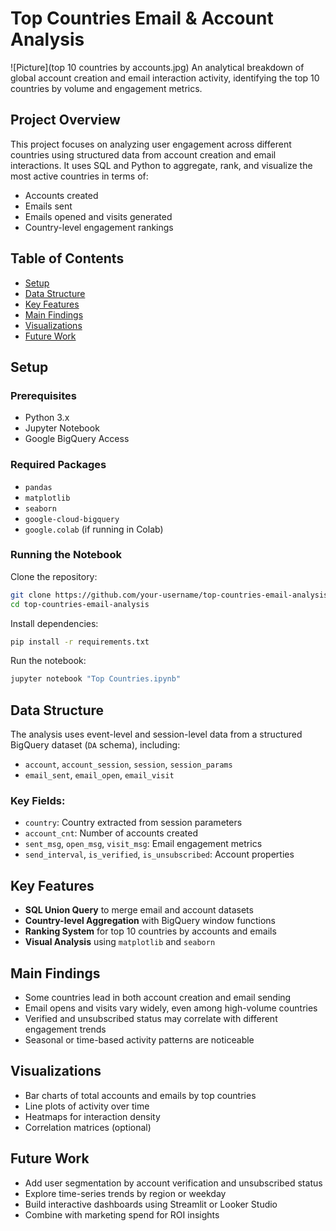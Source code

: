 # Top Countries Email & Account Analysis
![Picture](top 10 countries by accounts.jpg)
An analytical breakdown of global account creation and email interaction activity, identifying the top 10 countries by volume and engagement metrics.

## Project Overview

This project focuses on analyzing user engagement across different countries using structured data from account creation and email interactions. It uses SQL and Python to aggregate, rank, and visualize the most active countries in terms of:

* Accounts created
* Emails sent
* Emails opened and visits generated
* Country-level engagement rankings

## Table of Contents

* [Setup](#setup)
* [Data Structure](#data-structure)
* [Key Features](#key-features)
* [Main Findings](#main-findings)
* [Visualizations](#visualizations)
* [Future Work](#future-work)

## Setup

### Prerequisites

* Python 3.x
* Jupyter Notebook
* Google BigQuery Access

### Required Packages

* `pandas`
* `matplotlib`
* `seaborn`
* `google-cloud-bigquery`
* `google.colab` (if running in Colab)

### Running the Notebook

Clone the repository:

```bash
git clone https://github.com/your-username/top-countries-email-analysis.git
cd top-countries-email-analysis
```

Install dependencies:

```bash
pip install -r requirements.txt
```

Run the notebook:

```bash
jupyter notebook "Top Countries.ipynb"
```

## Data Structure

The analysis uses event-level and session-level data from a structured BigQuery dataset (`DA` schema), including:

* `account`, `account_session`, `session`, `session_params`
* `email_sent`, `email_open`, `email_visit`

### Key Fields:

* `country`: Country extracted from session parameters
* `account_cnt`: Number of accounts created
* `sent_msg`, `open_msg`, `visit_msg`: Email engagement metrics
* `send_interval`, `is_verified`, `is_unsubscribed`: Account properties

## Key Features

*  **SQL Union Query** to merge email and account datasets
*  **Country-level Aggregation** with BigQuery window functions
*  **Ranking System** for top 10 countries by accounts and emails
*  **Visual Analysis** using `matplotlib` and `seaborn`

## Main Findings

* Some countries lead in both account creation and email sending
* Email opens and visits vary widely, even among high-volume countries
* Verified and unsubscribed status may correlate with different engagement trends
* Seasonal or time-based activity patterns are noticeable

## Visualizations

* Bar charts of total accounts and emails by top countries
* Line plots of activity over time
* Heatmaps for interaction density
* Correlation matrices (optional)

## Future Work

* Add user segmentation by account verification and unsubscribed status
* Explore time-series trends by region or weekday
* Build interactive dashboards using Streamlit or Looker Studio
* Combine with marketing spend for ROI insights
